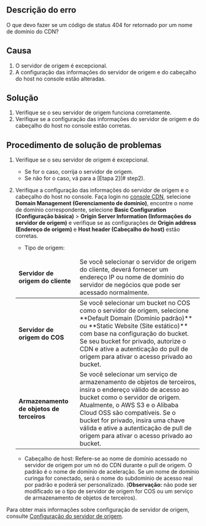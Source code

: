 ## Descrição do erro

 O que devo fazer se um código de status 404 for retornado por um nome de domínio do CDN?



## Causa

1. O servidor de origem é excepcional.
2. A configuração das informações do servidor de origem e do cabeçalho do host no console estão alteradas.



## Solução

1. Verifique se o seu servidor de origem funciona corretamente.
2. Verifique se a configuração das informações do servidor de origem e do cabeçalho do host no console estão corretas.



## Procedimento de solução de problemas

[](id:step1)

1. Verifique se o seu servidor de origem é excepcional.

   - Se for o caso, corrija o servidor de origem.
   - Se não for o caso, vá para a [Etapa 2](# step2).
     [](id:step2)

2. Verifique a configuração das informações do servidor de origem e o cabeçalho do host no console.
   Faça login no [console CDN](https://console.cloud.tencent.com/cdn), selecione **Domain Management (Gerenciamento de domínio)**, encontre o nome de domínio correspondente, selecione **Basic Configuration (Configuração básica)** > **Origin Server Information (Informações do servidor de origem)** e verifique se as configurações de **Origin address (Endereço de origem)** e **Host header (Cabeçalho do host)** estão corretas.

   - Tipo de origem:

   <table>
   <thead>
   <tr>
   <td><strong>Servidor de origem do cliente</strong></td>
   <td>Se você selecionar o servidor de origem do cliente, deverá fornecer um endereço IP ou nome de domínio do servidor de negócios que pode ser acessado normalmente.</td>
   </tr>
   </thead>
   <tbody><tr>
   <td><strong>Servidor de origem do COS</strong></td>
   <td>Se você selecionar um bucket no COS como o servidor de origem, selecione **Default Domain (Domínio padrão)** ou **Static Website (Site estático)** com base na configuração do bucket. Se seu bucket for privado, autorize o CDN e ative a autenticação do pull de origem para ativar o acesso privado ao bucket.</td>
   </tr>
   <tr>
   <td><strong>Armazenamento de objetos de terceiros</strong></td>
   <td>Se você selecionar um serviço de armazenamento de objetos de terceiros, insira o endereço válido de acesso ao bucket como o servidor de origem. Atualmente, o AWS S3 e o Alibaba Cloud OSS são compatíveis. Se o bucket for privado, insira uma chave válida e ative a autenticação de pull de origem para ativar o acesso privado ao bucket.</td>
   </tr>
   </tbody></table>

   - Cabeçalho de host:
     Refere-se ao nome de domínio acessado no servidor de origem por um nó do CDN durante o pull de origem. O padrão é o nome de domínio de aceleração. Se um nome de domínio curinga for conectado, será o nome do subdomínio de acesso real por padrão e poderá ser personalizado. (**Observação:** não pode ser modificado se o tipo de servidor de origem for COS ou um serviço de armazenamento de objetos de terceiros).

Para obter mais informações sobre configuração de servidor de origem, consulte [Configuração do servidor de origem](https://intl.cloud.tencent.com/document/product/228/6289).
